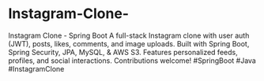 # Instagram-Clone-
Instagram Clone - Spring Boot  A full-stack Instagram clone with user auth (JWT), posts, likes, comments, and image uploads. Built with Spring Boot, Spring Security, JPA, MySQL, &amp; AWS S3. Features personalized feeds, profiles, and social interactions. Contributions welcome!  #SpringBoot #Java #InstagramClone
